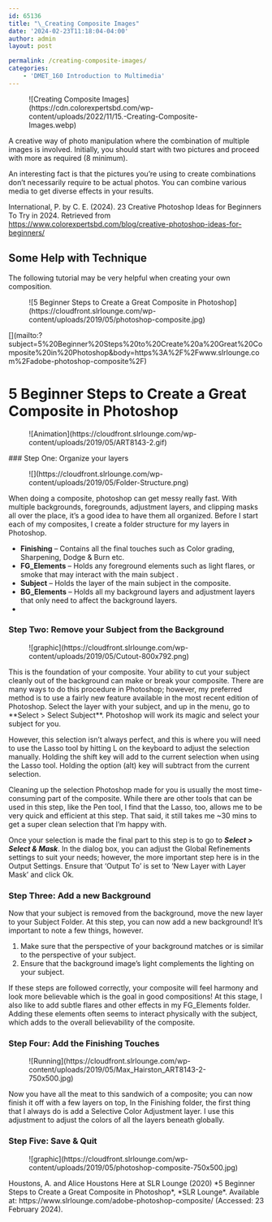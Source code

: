 ```yaml
---
id: 65136
title: "\_Creating Composite Images"
date: '2024-02-23T11:18:04-04:00'
author: admin
layout: post

permalink: /creating-composite-images/
categories:
    - 'DMET_160 Introduction to Multimedia'
---
```


<div class="wp-block-image"><figure class="aligncenter">![Creating Composite Images](https://cdn.colorexpertsbd.com/wp-content/uploads/2022/11/15.-Creating-Composite-Images.webp)</figure></div>A creative way of photo manipulation where the combination of multiple images is involved. Initially, you should start with two pictures and proceed with more as required (8 minimum).

An interesting fact is that the pictures you’re using to create combinations don’t necessarily require to be actual photos. You can combine various media to get diverse effects in your results.

International, P. by C. E. (2024). 23 Creative Photoshop Ideas for Beginners To Try in 2024. Retrieved from https://www.colorexpertsbd.com/blog/creative-photoshop-ideas-for-beginners/

## Some Help with Technique

The following tutorial may be very helpful when creating your own composition.

<div class="wp-block-image"><figure class="aligncenter is-resized">![5 Beginner Steps to Create a Great Composite in Photoshop](https://cloudfront.slrlounge.com/wp-content/uploads/2019/05/photoshop-composite.jpg)</figure></div>[](mailto:?subject=5%20Beginner%20Steps%20to%20Create%20a%20Great%20Composite%20in%20Photoshop&body=https%3A%2F%2Fwww.slrlounge.com%2Fadobe-photoshop-composite%2F)

[](https://twitter.com/share?url=https%3A%2F%2Fwww.slrlounge.com%2Fadobe-photoshop-composite%2F&text=5%20Beginner%20Steps%20to%20Create%20a%20Great%20Composite%20in%20Photoshop)

# <a>5 Beginner Steps to Create a Great Composite in Photoshop</a>

<div class="wp-block-image"><figure class="aligncenter">![Animation](https://cloudfront.slrlounge.com/wp-content/uploads/2019/05/ART8143-2.gif)</figure></div>### Step One: Organize your layers

<div class="wp-block-image"><figure class="aligncenter">![](https://cloudfront.slrlounge.com/wp-content/uploads/2019/05/Folder-Structure.png)</figure></div>When doing a composite, photoshop can get messy really fast. With multiple backgrounds, foregrounds, adjustment layers, and clipping masks all over the place, it’s a good idea to have them all organized. Before I start each of my composites, I create a folder structure for my layers in Photoshop.

- **Finishing** – Contains all the final touches such as Color grading, Sharpening, Dodge &amp; Burn etc.
- **FG\_Elements** – Holds any foreground elements such as light flares, or smoke that may interact with the main subject .
- **Subject** – Holds the layer of the main subject in the composite.
- **BG\_Elements** – Holds all my background layers and adjustment layers that only need to affect the background layers.
- 

### Step Two: Remove your Subject from the Background

<div class="wp-block-image"><figure class="aligncenter">![graphic](https://cloudfront.slrlounge.com/wp-content/uploads/2019/05/Cutout-800x792.png)</figure></div>This is the foundation of your composite. Your ability to cut your subject cleanly out of the background can make or break your composite. There are many ways to do this procedure in Photoshop; however, my preferred method is to use a fairly new feature available in the most recent edition of Photoshop. Select the layer with your subject, and up in the menu, go to **Select &gt; Select Subject**. Photoshop will work its magic and select your subject for you.

However, this selection isn’t always perfect, and this is where you will need to use the Lasso tool by hitting L on the keyboard to adjust the selection manually. Holding the shift key will add to the current selection when using the Lasso tool. Holding the option (alt) key will subtract from the current selection.

Cleaning up the selection Photoshop made for you is usually the most time-consuming part of the composite. While there are other tools that can be used in this step, like the Pen tool, I find that the Lasso, too, allows me to be very quick and efficient at this step. That said, it still takes me ~30 mins to get a super clean selection that I’m happy with.

Once your selection is made the final part to this step is to go to ***Select &gt; Select &amp; Mask***. In the dialog box, you can adjust the Global Refinements settings to suit your needs; however, the more important step here is in the Output Settings. Ensure that ‘Output To’ is set to ‘New Layer with Layer Mask’ and click Ok.

### Step Three: Add a new Background

Now that your subject is removed from the background, move the new layer to your Subject Folder. At this step, you can now add a new background! It’s important to note a few things, however.

1. Make sure that the perspective of your background matches or is similar to the perspective of your subject.
2. Ensure that the background image’s light complements the lighting on your subject.

If these steps are followed correctly, your composite will feel harmony and look more believable which is the goal in good compositions! At this stage, I also like to add subtle flares and other effects in my FG\_Elements folder. Adding these elements often seems to interact physically with the subject, which adds to the overall believability of the composite.

### Step Four: Add the Finishing Touches

<div class="wp-block-image"><figure class="aligncenter">![Running](https://cloudfront.slrlounge.com/wp-content/uploads/2019/05/Max_Hairston_ART8143-2-750x500.jpg)</figure></div>Now you have all the meat to this sandwich of a composite; you can now finish it off with a few layers on top, In the Finishing folder, the first thing that I always do is add a Selective Color Adjustment layer. I use this adjustment to adjust the colors of all the layers beneath globally.

### Step Five: Save &amp; Quit

<div class="wp-block-image"><figure class="aligncenter">![graphic](https://cloudfront.slrlounge.com/wp-content/uploads/2019/05/photoshop-composite-750x500.jpg)</figure></div>Houstons, A. and Alice Houstons Here at SLR Lounge (2020) *5 Beginner Steps to Create a Great Composite in Photoshop*, *SLR Lounge*. Available at: https://www.slrlounge.com/adobe-photoshop-composite/ (Accessed: 23 February 2024).